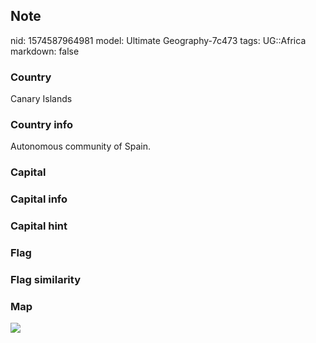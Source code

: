 ## Note
nid: 1574587964981
model: Ultimate Geography-7c473
tags: UG::Africa
markdown: false

### Country
Canary Islands

### Country info
Autonomous community of Spain.

### Capital


### Capital info


### Capital hint


### Flag


### Flag similarity


### Map
<img src="ug-map-canary_islands.png">

